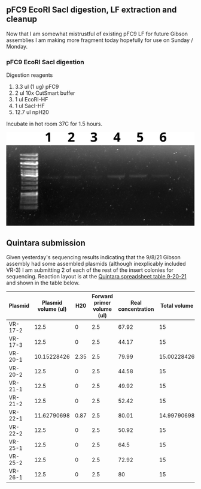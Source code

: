 

## pFC9 EcoRI SacI digestion, LF extraction and cleanup

Now that I am somewhat mistrustful of existing pFC9 LF for
future Gibson assemblies I am making more fragment today 
hopefully for use on Sunday / Monday.

### pFC9 EcoRI SacI digestion

Digestion reagents

1. 3.3 ul (1 ug) pFC9
2. 2 ul 10x CutSmart buffer
3. 1 ul EcoRI-HF
4. 1 ul SacI-HF
5. 12.7 ul npH20
   
Incubate in hot room 37C for 1.5 hours.

![](images/assorted/pFC9-SacI-EcorI-digests-9-10-21.svg)

## Quintara submission

Given yesterday's sequencing results indicating that the 9/8/21
Gibson assembly had some assembled plasmids (although inexplicably included VR-3) I am submitting 2 of each of the rest of the
insert colonies for sequencing. Reaction layout is at the [Quintara
spreadsheet table 9-20-21](https://docs.google.com/spreadsheets/d/14LjpJSkiA-oPS-KEz1mo4wCLo4d90pHl8FkdC7rvQTM/edit?usp=sharing) and shown in the table below.

| Plasmid | Plasmid volume (ul) | H20  | Forward primer volume (ul) | Real concentration | Total volume | Label |
|---------|---------------------|------|----------------------------|--------------------|--------------|-------|
| VR-17-2 |                12.5 |    0 |                        2.5 |              67.92 |           15 |     1 |
| VR-17-3 |                12.5 |    0 |                        2.5 |              44.17 |           15 |     2 |
| VR-20-1 |         10.15228426 | 2.35 |                        2.5 |              79.99 |  15.00228426 |     3 |
| VR-20-2 |                12.5 |    0 |                        2.5 |              44.58 |           15 |     4 |
| VR-21-1 |                12.5 |    0 |                        2.5 |              49.92 |           15 |     5 |
| VR-21-2 |                12.5 |    0 |                        2.5 |              52.42 |           15 |     6 |
| VR-22-1 |         11.62790698 | 0.87 |                        2.5 |              80.01 |  14.99790698 |     7 |
| VR-22-2 |                12.5 |    0 |                        2.5 |              50.92 |           15 |     8 |
| VR-25-1 |                12.5 |    0 |                        2.5 |               64.5 |           15 |     9 |
| VR-25-2 |                12.5 |    0 |                        2.5 |              72.92 |           15 |    10 |
| VR-26-1 |                12.5 |    0 |                        2.5 |                 80 |           15 |    11 |